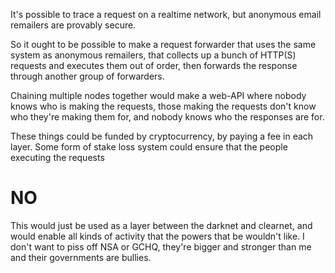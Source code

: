 It's possible to trace a request on a realtime network, but anonymous email remailers are provably secure.

So it ought to be possible to make a request forwarder that uses the same system as anonymous remailers, 
that collects up a bunch of HTTP(S) requests and executes them out of order, then forwards the response
through another group of forwarders.

Chaining multiple nodes together would make a web-API where nobody knows who is making the requests, 
those making the requests don't know who they're making them for, and nobody knows who the responses are for.

These things could be funded by cryptocurrency, by paying a fee in each layer. Some form of stake loss system
could ensure that the people executing the requests

NO
==

This would just be used as a layer between the darknet and clearnet, and would enable all kinds of activity
that the powers that be wouldn't like. I don't want to piss off NSA or GCHQ, they're bigger and stronger than
me and their governments are bullies.
